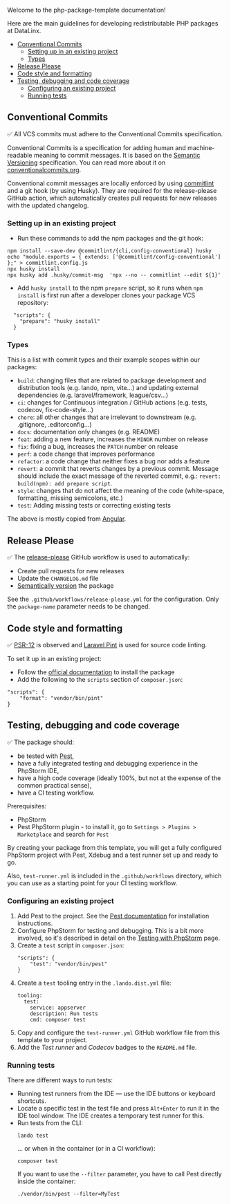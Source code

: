 Welcome to the php-package-template documentation!

Here are the main guidelines for developing redistributable PHP packages at DataLinx.

<!-- TOC -->
  * [Conventional Commits](#conventional-commits)
    * [Setting up in an existing project](#setting-up-in-an-existing-project)
    * [Types](#types)
  * [Release Please](#release-please)
  * [Code style and formatting](#code-style-and-formatting)
  * [Testing, debugging and code coverage](#testing-debugging-and-code-coverage)
    * [Configuring an existing project](#configuring-an-existing-project)
    * [Running tests](#running-tests)
<!-- TOC -->

## Conventional Commits

✅️ All VCS commits must adhere to the Conventional Commits specification.

Conventional Commits is a specification for adding human and machine-readable meaning to commit messages.
It is based on the [Semantic Versioning](https://semver.org/) specification.
You can read more about it on [conventionalcommits.org](https://www.conventionalcommits.org/).

Conventional commit messages are locally enforced by using [commitlint](https://commitlint.js.org/) and a git hook (by using Husky).
They are required for the release-please GitHub action, which automatically creates pull requests for new releases with the updated changelog.

### Setting up in an existing project

* Run these commands to add the npm packages and the git hook:
```shell
npm install --save-dev @commitlint/{cli,config-conventional} husky
echo "module.exports = { extends: ['@commitlint/config-conventional'] };" > commitlint.config.js
npx husky install
npx husky add .husky/commit-msg  'npx --no -- commitlint --edit ${1}'
```
* Add `husky install` to the npm `prepare` script, so it runs when `npm install` is first run after a developer clones your package VCS repository:
```
  "scripts": {
    "prepare": "husky install"
  }
```
### Types
This is a list with commit types and their example scopes within our packages:
* `build`: changing files that are related to package development and distribution tools (e.g. lando, npm, vite...) and updating external dependencies (e.g. laravel/framework, league/csv...)
* `ci`: changes for Continuous integration / GitHub actions (e.g. tests, codecov, fix-code-style...)
* `chore`: all other changes that are irrelevant to downstream (e.g. .gitignore, .editorconfig...)
* `docs`: documentation only changes (e.g. README)
* `feat`: adding a new feature, increases the `MINOR` number on release
* `fix`: fixing a bug, increases the `PATCH` number on release
* `perf`: a code change that improves performance
* `refactor`: a code change that neither fixes a bug nor adds a feature
* `revert`: a commit that reverts changes by a previous commit. Message should include the exact message of the reverted commit, e.g.: `revert: build(npm): add prepare script`.
* `style`: changes that do not affect the meaning of the code (white-space, formatting, missing semicolons, etc.)
* `test`: Adding missing tests or correcting existing tests

The above is mostly copied from [Angular](https://github.com/angular/angular/blob/22b96b9/CONTRIBUTING.md#-commit-message-guidelines).

## Release Please

✅️️ The [release-please](https://github.com/google-github-actions/release-please-action) GitHub workflow is used to automatically:
* Create pull requests for new releases
* Update the `CHANGELOG.md` file
* [Semantically version](https://semver.org/) the package

See the `.github/workflows/release-please.yml` for the configuration. Only the `package-name` parameter needs to be changed.

## Code style and formatting

✅️ [PSR-12](https://www.php-fig.org/psr/psr-12) is observed and [Laravel Pint](https://github.com/laravel/pint) is used for source code linting.

To set it up in an existing project:
* Follow the [official documentation](https://laravel.com/docs/pint) to install the package
* Add the following to the `scripts` section of `composer.json`:
```
"scripts": {
    "format": "vendor/bin/pint"
}
```

## Testing, debugging and code coverage

✅️ The package should:
* be tested with [Pest](https://pestphp.com/),
* have a fully integrated testing and debugging experience in the PhpStorm IDE,
* have a high code coverage (ideally 100%, but not at the expense of the common practical sense),
* have a CI testing workflow.

Prerequisites:
* PhpStorm
* Pest PhpStorm plugin - to install it, go to `Settings > Plugins > Marketplace` and search for `Pest`

By creating your package from this template, you will get a fully configured PhpStorm project with Pest, Xdebug and a test runner set up and ready to go.

Also, `test-runner.yml` is included in the `.github/workflows` directory, which you can use as a starting point for your CI testing workflow.

### Configuring an existing project
1. Add Pest to the project. See the [Pest documentation](https://pestphp.com/docs/installation) for installation instructions.
2. Configure PhpStorm for testing and debugging. This is a bit more involved, so it's described in detail on the [Testing with PhpStorm](Testing%20with%20PhpStorm.md) page. 
3. Create a `test` script in `composer.json`:
    ```
    "scripts": {
        "test": "vendor/bin/pest"
    }
    ```
4. Create a `test` tooling entry in the `.lando.dist.yml` file:
    ```
    tooling:
      test:
        service: appserver
        description: Run tests
        cmd: composer test
    ```
5. Copy and configure the `test-runner.yml` GitHub workflow file from this template to your project.
6. Add the _Test runner_ and _Codecov_ badges to the `README.md` file.

### Running tests
There are different ways to run tests:
* Running test runners from the IDE — use the IDE buttons or keyboard shortcuts.
* Locate a specific test in the test file and press `Alt+Enter` to run it in the IDE tool window. The IDE creates a temporary test runner for this.
* Run tests from the CLI:
    ```shell
    lando test
    ```
    ... or when in the container (or in a CI workflow):
    ```shell
    composer test
    ```
    If you want to use the `--filter` parameter, you have to call Pest directly inside the container:
    ```shell
    ./vendor/bin/pest --filter=MyTest
    ```
